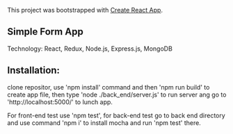 This project was bootstrapped with [Create React App](https://github.com/facebook/create-react-app).

## Simple Form App

Technology: React, Redux, Node.js, Express.js, MongoDB

## Installation: 
clone repositor, use 'npm install' command and then 'npm run build' to create app file, then type 'node ./back_end/server.js' to run server ang go to 'http://localhost:5000/' to lunch app.

For front-end test use 'npm test', for back-end test go to back end directory and use command 'npm i' to install mocha and run 'npm test' there.

